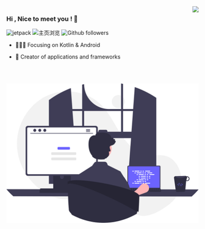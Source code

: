 <img align="right" src="https://github-readme-stats.vercel.app/api?username=imzhiwei&show_icons=true&hide_title=true&theme=buefy" />

### Hi , Nice to meet you !  👋

![jetpack](https://img.shields.io/badge/志威-Github-brightgreen.svg) ![主页浏览](https://komarev.com/ghpvc/?username=imzhiwei) ![Github followers](https://img.shields.io/github/followers/imzhiwei.svg?style=social&label=follow)

- :gift_heart::cn: Focusing on Kotlin & Android

- :hammer: Creator of applications and frameworks

<br><br>
<!-- -->

![developer](./assets/developer_programing.svg)
